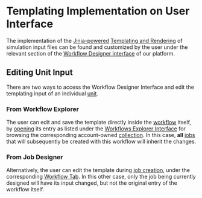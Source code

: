 # Templating Implementation on User Interface

The implementation of the [Jinja-powered](engines.md) [Templating and Rendering](concept.md) of simulation input files can be found and customized by the user under the relevant section of the [Workflow Designer Interface](../../workflow-designer/unit-editor/input-templates.md) of our platform.

## Editing Unit Input

There are two ways to access the Workflow Designer Interface and edit the templating input of an individual [unit](../components/units.md).

### From Workflow Explorer

The user can edit and save the template directly inside the [workflow](../../workflows/overview.md) itself, by [opening](../../entities-general/actions/open-edit.md) its entry as listed under the [Workflows Explorer Interface](../../workflows/ui/explorer.md) for browsing the corresponding account-owned [collection](../../accounts/collections.md). In this case, **all** [jobs](../../jobs/overview.md) that will subsequently be created with this workflow will inherit the changes. 

### From Job Designer

Alternatively, the user can edit the template during [job creation](../../jobs-designer/overview.md), under the corresponding [Workflow Tab](../../jobs-designer/workflow-tab.md). In this other case, only the job being currently designed will have its input changed, but not the original entry of the workflow itself.
